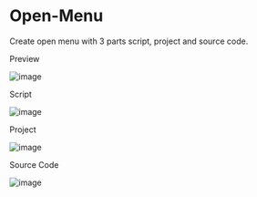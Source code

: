 # Open-Menu

Create open menu with 3 parts script, project and source code.

Preview

![image](https://user-images.githubusercontent.com/99765893/181230414-84b4df20-b740-4d9a-af7c-da557ebe003c.png)

Script

![image](https://user-images.githubusercontent.com/99765893/181230457-bf0a4033-339f-4f7c-b010-fc603daad676.png)

Project

![image](https://user-images.githubusercontent.com/99765893/181230612-f02dd0c1-8078-4bbe-947b-252341fcddc2.png)

Source Code

![image](https://user-images.githubusercontent.com/99765893/181230514-4d271190-0cc9-40bf-b6ed-5a24f46ba544.png)
